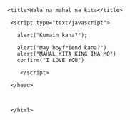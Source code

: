 <DOCTYPE html>

<html>

   <head>

    <title>Wala na mahal na kita</title>

     <script type="text/javascript">

       alert("Kumain kana?");

       alert("May boyfriend kana?")
       alert("MAHAL KITA KING INA MO")
       confirm("I LOVE YOU")

        </script>

     </head>

     

     </html>


